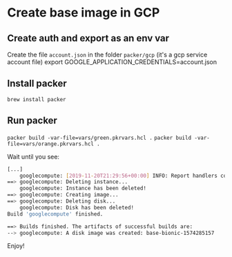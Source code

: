 # Create base image in GCP

## Create auth and export as an env var

Create the file `account.json` in the folder `packer/gcp` (it's a gcp service account file)
export GOOGLE_APPLICATION_CREDENTIALS=account.json

## Install packer

`brew install packer`

## Run packer

`packer build -var-file=vars/green.pkrvars.hcl .`
`packer build -var-file=vars/orange.pkrvars.hcl .`

Wait until you see:

```sh
[...]
    googlecompute: [2019-11-20T21:29:56+00:00] INFO: Report handlers complete
==> googlecompute: Deleting instance...
    googlecompute: Instance has been deleted!
==> googlecompute: Creating image...
==> googlecompute: Deleting disk...
    googlecompute: Disk has been deleted!
Build 'googlecompute' finished.

==> Builds finished. The artifacts of successful builds are:
--> googlecompute: A disk image was created: base-bionic-1574285157
```

Enjoy!
